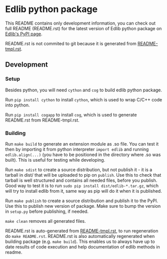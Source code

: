 # Edlib python package

This README contains only development information, you can check out full README (README.rst) for the latest version of Edlib python package on [Edlib's PyPI page](https://pypi.org/project/edlib/).

README.rst is not commited to git because it is generated from [README-tmpl.rst](./README-tmpl.rst).


## Development

### Setup

Besides python, you will need `cython` and `cog` to build edlib python package.

Run `pip install cython` to install `cython`, which is used to wrap C/C++ code into python.

Run `pip install cogapp` to install `cog`, which is used to generate README.rst from README-tmpl.rst.

### Building

Run `make build` to generate an extension module as .so file.
You can test it then by importing it from python interpreter `import edlib` and running `edlib.align(...)` (you have to be positioned in the directory where .so was built).
This is useful for testing while developing.

Run `make sdist` to create a source distribution, but not publish it - it is a tarball in dist/ that will be uploaded to pip on `publish`.
Use this to check that tarball is well structured and contains all needed files, before you publish.
Good way to test it is to run `sudo pip install dist/edlib-*.tar.gz`, which will try to install edlib from it, same way as pip will do it when it is published.

Run `make publish` to create a source distribution and publish it to the PyPI. Use this to publish new version of package.
Make sure to bump the version in `setup.py` before publishing, if needed.

`make clean` removes all generated files.

README.rst is auto-generated from [README-tmpl.rst](./README-tmpl.rst), to run regeneration do `make README.rst`.
README.rst is also automatically regenerated when building package (e.g. `make build`).
This enables us to always have up to date results of code execution and help documentation of edlib methods in readme.
